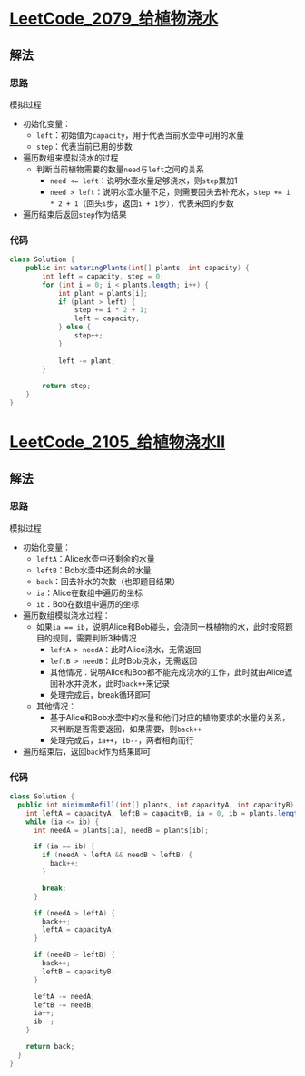 # [LeetCode_2079_给植物浇水](https://leetcode.cn/problems/watering-plants)
## 解法
### 思路
模拟过程
- 初始化变量：
  - `left`：初始值为`capacity`，用于代表当前水壶中可用的水量
  - `step`：代表当前已用的步数
- 遍历数组来模拟浇水的过程
  - 判断当前植物需要的数量`need`与`left`之间的关系
    - `need <= left`：说明水壶水量足够浇水，则`step`累加1
    - `need > left`：说明水壶水量不足，则需要回头去补充水，`step += i * 2 + 1`（回头`i`步，返回`i + 1`步），代表来回的步数
- 遍历结束后返回`step`作为结果
### 代码
```java
class Solution {
    public int wateringPlants(int[] plants, int capacity) {
        int left = capacity, step = 0;
        for (int i = 0; i < plants.length; i++) {
            int plant = plants[i];
            if (plant > left) {
                step += i * 2 + 1;
                left = capacity;
            } else {
                step++;
            }
            
            left -= plant;
        }
        
        return step;
    }
}
```
# [LeetCode_2105_给植物浇水II](https://leetcode.cn/problems/watering-plants-ii)
## 解法
### 思路
模拟过程
- 初始化变量：
  - `leftA`：Alice水壶中还剩余的水量
  - `leftB`：Bob水壶中还剩余的水量
  - `back`：回去补水的次数（也即题目结果）
  - `ia`：Alice在数组中遍历的坐标
  - `ib`：Bob在数组中遍历的坐标
- 遍历数组模拟浇水过程：
  - 如果`ia == ib`，说明Alice和Bob碰头，会浇同一株植物的水，此时按照题目的规则，需要判断3种情况
    - `leftA > needA`：此时Alice浇水，无需返回
    - `leftB > needB`：此时Bob浇水，无需返回
    - 其他情况：说明Alice和Bob都不能完成浇水的工作，此时就由Alice返回补水并浇水，此时`back++`来记录
    - 处理完成后，break循环即可
  - 其他情况：
    - 基于Alice和Bob水壶中的水量和他们对应的植物要求的水量的关系，来判断是否需要返回，如果需要，则`back++`
    - 处理完成后，`ia++`，`ib--`，两者相向而行
- 遍历结束后，返回`back`作为结果即可
### 代码
```java
class Solution {
  public int minimumRefill(int[] plants, int capacityA, int capacityB) {
    int leftA = capacityA, leftB = capacityB, ia = 0, ib = plants.length - 1, back = 0;
    while (ia <= ib) {
      int needA = plants[ia], needB = plants[ib];

      if (ia == ib) {
        if (needA > leftA && needB > leftB) {
          back++;
        }

        break;
      }

      if (needA > leftA) {
        back++;
        leftA = capacityA;
      }

      if (needB > leftB) {
        back++;
        leftB = capacityB;
      }

      leftA -= needA;
      leftB -= needB;
      ia++;
      ib--;
    }

    return back;
  }
}
```